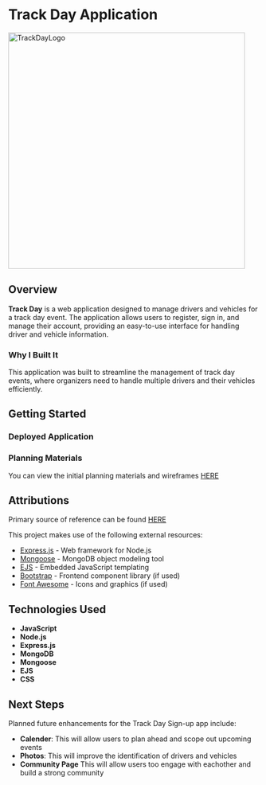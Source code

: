 # Track Day Application

<img width="475" alt="TrackDayLogo" src="https://github.com/user-attachments/assets/2054cee3-a730-4bd6-8006-d29f7d1917b8">

## Overview

**Track Day** is a web application designed to manage drivers and vehicles for a track day event. The application allows users to register, sign in, and manage their account, providing an easy-to-use interface for handling driver and vehicle information.

### Why I Built It

This application was built to streamline the management of track day events, where organizers need to handle multiple drivers and their vehicles efficiently. 

## Getting Started

### Deployed Application

### Planning Materials

You can view the initial planning materials and wireframes [HERE](https://trello.com/b/kdULzS7o/project-proposal-track-database) 

## Attributions

Primary source of reference can be found [HERE](https://github.com/arthurbernierjr/cookbook)

This project makes use of the following external resources:

- [Express.js](https://expressjs.com/) - Web framework for Node.js
- [Mongoose](https://mongoosejs.com/) - MongoDB object modeling tool
- [EJS](https://ejs.co/) - Embedded JavaScript templating
- [Bootstrap](https://getbootstrap.com/) - Frontend component library (if used)
- [Font Awesome](https://fontawesome.com/) - Icons and graphics (if used)

## Technologies Used

- **JavaScript**
- **Node.js**
- **Express.js**
- **MongoDB**
- **Mongoose**
- **EJS**
- **CSS**

## Next Steps

Planned future enhancements for the Track Day Sign-up app include:

- **Calender**: This will allow users to plan ahead and scope out upcoming events
- **Photos**: This will improve the identification of drivers and vehicles 
- **Community Page** This will allow users too engage with eachother and build a strong community 
